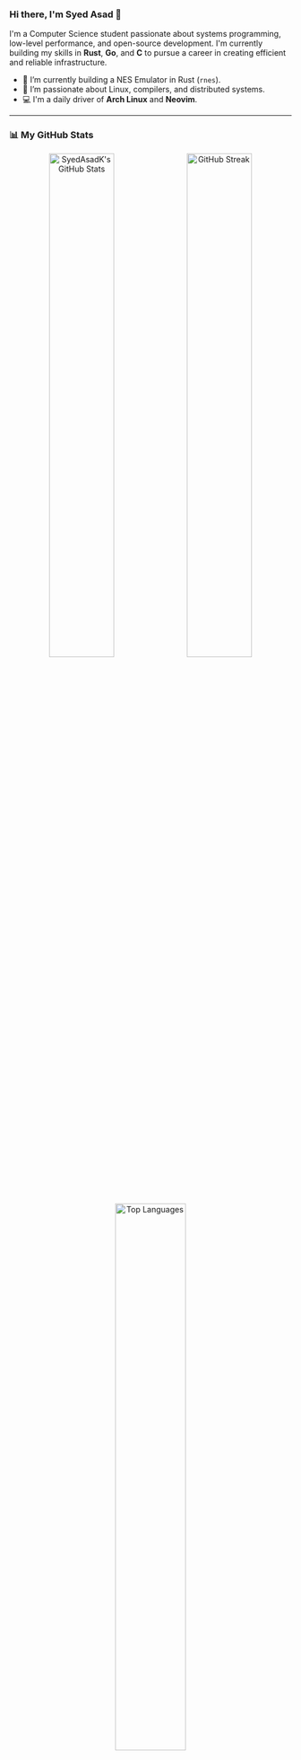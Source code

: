 ### Hi there, I'm Syed Asad 👋

I'm a Computer Science student passionate about systems programming, low-level performance, and open-source development. I'm currently building my skills in **Rust**, **Go**, and **C** to pursue a career in creating efficient and reliable infrastructure.

- 🔭 I’m currently building a NES Emulator in Rust (`rnes`).
- 🌱 I’m passionate about Linux, compilers, and distributed systems.
- 💻 I'm a daily driver of **Arch Linux** and **Neovim**.

---

### 📊 My GitHub Stats

<p align="center">
  <img width="48%" src="https://github-readme-stats.vercel.app/api?username=SyedAsadK&show_icons=true&theme=tokyonight&hide_border=true&count_private=true" alt="SyedAsadK's GitHub Stats" /> 
  <img width="48%" src="https://github-readme-streak-stats.herokuapp.com/?user=SyedAsadK&theme=tokyonight&hide_border=true" alt="GitHub Streak" />
  <img width="50%" src="https://github-readme-stats.vercel.app/api/top-langs/?username=SyedAsadK&layout=compact&theme=tokyonight&hide_border=true&langs_count=10&exclude_repo=Health-Dashboard" alt="Top Languages" />
</p>

---

### 🛠️ My Tech Stack

<p align="left">
  <strong>Languages:</strong><br>
  <a href="#"><img alt="C" src="https://skillicons.dev/icons?i=c"></a>
  <a href="#"><img alt="Rust" src="https://skillicons.dev/icons?i=rust"></a>
  <a href="#"><img alt="Go" src="https://skillicons.dev/icons?i=go"></a>
  <a href="#"><img alt="Python" src="https://skillicons.dev/icons?i=python"></a>
  <a href="#"><img alt="Bash" src="https://skillicons.dev/icons?i=bash"></a>
  <a href="#"><img alt="SQL" src="https://skillicons.dev/icons?i=sqlite"></a>
  <a href="#"><img alt="Java" src="https://skillicons.dev/icons?i=java"></a>
</p>
<p align="left">
  <strong>Tools & Environment:</strong><br>
  <a href="#"><img alt="Linux" src="https://skillicons.dev/icons?i=linux"></a>
  <a href="#"><img alt="Arch Linux" src="https://skillicons.dev/icons?i=arch"></a>
  <a href="#"><img alt="Git" src="https://skillicons.dev/icons?i=git"></a>
  <a href="#"><img alt="Neovim" src="https://skillicons.dev/icons?i=neovim"></a>
  <a href="#"><img alt="GDB" src="https://skillicons.dev/icons?i=gdb"></a>
  <a href="#"><img alt="CMake" src="https://skillicons.dev/icons?i=cmake"></a>
  <a href="#"><img alt="Docker" src="https://skillicons.dev/icons?i=docker"></a>
</p>
<p align="left">
  <strong>Frameworks & Libraries:</strong><br>
  <a href="#"><img alt="Tokio" src="https://skillicons.dev/icons?i=tokio"></a>
  <a href="#"><img alt="Raylib" src="https://skillicons.dev/icons?i=raylib"></a>
  <a href="#"><img alt="BubbleTea" src="https://skillicons.dev/icons?i=bubbletea"></a>
</p>

---

### 🚀 My Projects & Contributions

#### My Pinned Projects
| Project | Description | Tech Stack |
| :--- | :--- | :--- |
| **👾 [rnes](https://github.com/SyedAsadK/rnes)** | My flagship project: A NES emulator in Rust, exploring the 6502 CPU and PPU architecture. | **Rust**, `S DL2` |
| **✅ [QuickTask](https://github.com/SyedAsadK/QuickTask)** | A complete TUI task manager built from scratch with a custom UI, state management, and DB backend. | **Go**, `Raylib`, `SQLite` |
| **💻 [dwm](https://github.com/SyedAsadK/dwm)** | My personal, patched build of the `dwm` window manager (C). | **C**, `X11` |

#### My Open Source Contributions
- **[superfile](https://github.com/yorukot/superfile) (15k+ ⭐)**
- **[tldr-pages](https://github.com/tldr-pages/tldr) (59k+ ⭐)**
- **[Hermyx](https://github.com/Spyder01/Hermyx)** 
- **[Tmp](https://github.com/kjloveless/tmp)** 
